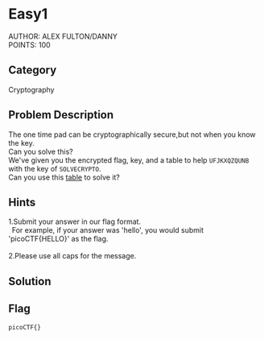 <h1>Easy1</h1>
AUTHOR: ALEX FULTON/DANNY<br>
POINTS: 100

<h2>Category</h2>
Cryptography

<h2>Problem Description</h2>
The one time pad can be cryptographically secure,but not when you know the key.<br>
Can you solve this?<br>
We've given you the encrypted flag, key, and a table to help <code>UFJKXQZQUNB</code> with the key of <code>SOLVECRYPTO</code>.<br>
Can you use this <a href="https://github.com/laiyutong/picoCTF_2019_writeup/blob/main/Cryptography/Easy1/table.txt">table</a> to solve it?

<h2>Hints</h2>
1.Submit your answer in our flag format.<br>
&ensp;For example, if your answer was 'hello', you would submit 'picoCTF{HELLO}' as the flag.<br><br>
2.Please use all caps for the message.


<h2>Solution</h2>


<h2>Flag</h2>
<code>picoCTF{}</code>
